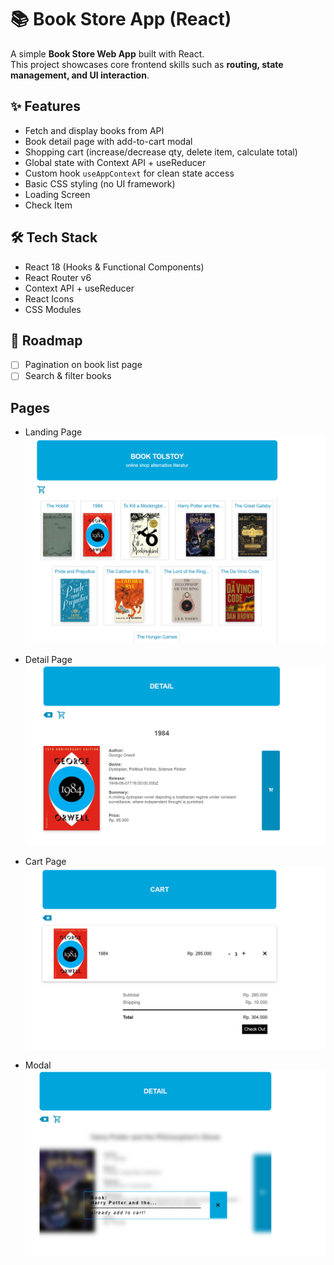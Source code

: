 # 📚 Book Store App (React)

A simple **Book Store Web App** built with React.  
This project showcases core frontend skills such as **routing, state management, and UI interaction**.

## ✨ Features

- Fetch and display books from API
- Book detail page with add-to-cart modal
- Shopping cart (increase/decrease qty, delete item, calculate total)
- Global state with Context API + useReducer
- Custom hook `useAppContext` for clean state access
- Basic CSS styling (no UI framework)
- Loading Screen
- Check Item

## 🛠️ Tech Stack

- React 18 (Hooks & Functional Components)
- React Router v6
- Context API + useReducer
- React Icons
- CSS Modules

## 📌 Roadmap

- [ ] Pagination on book list page
- [ ] Search & filter books

## Pages

- Landing Page
![App Screenshot](./client/public/landing-page.png)

- Detail Page
![App Screenshot](./client/public/detail-page.png)

- Cart Page
![App Screenshot](./client/public/cart-page.png)

- Modal
![App Screenshot](./client/public/modal.png)


